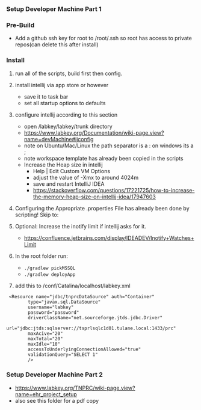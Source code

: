 ### Setup Developer Machine Part 1


###  Pre-Build
* Add a github ssh key for root to /root/.ssh so root has access to private repos(can delete this after install)

### Install
1. run all of the scripts, build first then config.

2. install intellij via app store or however
    * save it to task bar
    * set all startup options to defaults
    
3. configure intellij according to this section
    * open /labkey/labkey/trunk directory
    * https://www.labkey.org/Documentation/wiki-page.view?name=devMachine#ijconfig
    * note on Ubuntu/Mac/Linux the path separator is a :  on windows its a ;
    * note workspace template has already been copied in the scripts
    * Increase the Heap size in intellij
        * Help | Edit Custom VM Options
        * adjust the value of -Xmx to around 4024m
        * save and restart IntelliJ IDEA
        * https://stackoverflow.com/questions/17221725/how-to-increase-the-memory-heap-size-on-intellij-idea/17947603

4. Configuring the Appropriate .properties File has already been done by scripting! Skip to:

5. Optional: Increase the inotify limit if intellij asks for it.
    * https://confluence.jetbrains.com/display/IDEADEV/Inotify+Watches+Limit

5. In the root folder run:
    * `./gradlew pickMSSQL`
    * `./gradlew deployApp`

6. add this to <tomcat home>/conf/Catalina/localhost/labkey.xml
```
 <Resource name="jdbc/tnprcDataSource" auth="Container"
        type="javax.sql.DataSource"
        username="labkey"
        password="password"
        driverClassName="net.sourceforge.jtds.jdbc.Driver"
        url="jdbc:jtds:sqlserver://tsprlsqlc1d01.tulane.local:1433/prc"
        maxAcive="20"
        maxTotal="20"
        maxIdle="10"
        accessToUnderlyingConnectionAllowed="true"
        validationQuery="SELECT 1"
        />
```

### Setup Developer Machine Part 2

* https://www.labkey.org/TNPRC/wiki-page.view?name=ehr_project_setup
* also see this folder for a pdf copy

